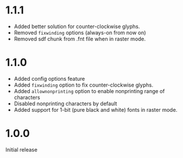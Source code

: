 # 1.1.1
* Added better solution for counter-clockwise glyphs.
* Removed `fixwinding` options (always-on from now on)
* Removed sdf chunk from .fnt file when in raster mode.

# 1.1.0
* Added config options feature
* Added `fixwinding` option to fix counter-clockwise glyphs.
* Added `allownonprinting` option to enable nonprinting range of characters
* Disabled nonprinting characters by default
* Added support for 1-bit (pure black and white) fonts in raster mode.

# 1.0.0
Initial release